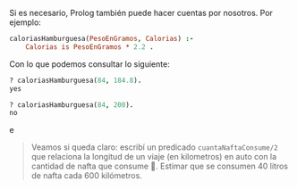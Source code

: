 Si es necesario, Prolog también puede hacer cuentas por nosotros. Por ejemplo:

```prolog
caloriasHamburguesa(PesoEnGramos, Calorias) :-
    Calorias is PesoEnGramos * 2.2 .
```

Con lo que podemos consultar lo siguiente: 

```prolog
? caloriasHamburguesa(84, 184.8).
yes

? caloriasHamburguesa(84, 200).
no
```
e
> Veamos si queda claro: escribí un predicado `cuantaNaftaConsume/2` que relaciona la longitud de un viaje (en kilometros) en auto con la cantidad de nafta que consume :car:. Estimar que se consumen 40 litros de nafta cada 600 kilómetros. 